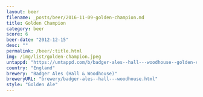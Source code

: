 ```yaml
---
layout: beer
filename: _posts/beer/2016-11-09-golden-champion.md
title: Golden Champion
category: beer
score: 6
beer-date: "2012-12-15"
desc: ""
permalink: /beer/:title.html
img: /img/list/golden-champion.jpeg
untappd: "https://untappd.com/b/badger-ales--hall---woodhouse--golden-champion/15833"
country: "England"
brewery: "Badger Ales (Hall & Woodhouse)"
breweryURL: "brewery/badger-ales--hall---woodhouse.html"
style: "Golden Ale"
---
```

